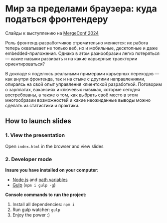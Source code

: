 # Мир за пределами браузера: куда податься фронтендеру

Слайды к выступлению на [MergeConf 2024](https://skolkovo2024.mergeconf.ru/speakers/development/frontend/smirnov)

Роль фронтенд-разработчиков стремительно меняется: их работа теперь охватывает не только веб, но и мобильные, десктопные и даже embedded-приложения. Однако в этом разнообразии легко потеряться — какие навыки развивать и на какие карьерные траектории ориентироваться?

В докладе я поделюсь реальными примерами карьерных переходов — как внутри фронтенда, так и на стыке с другими направлениями, опираясь на свой опыт управления клиентской разработкой. Поговорим о зарплатах, вакансиях и ключевых навыках, которые сегодня востребованы, а также о том, как выбрать своё место в этом многообразии возможностей и какие неожиданные выводы можно сделать из статистики и практики.

## How to launch slides
### 1. View the presentation
Open `index.html` in the browser and view slides

### 2. Developer mode

__Insure you have installed on your computer:__

* [Node.js](https://nodejs.org/en/download/) and [path variables](http://stackoverflow.com/questions/8278143/node-js-how-to-run-node-command-from-any-path)
* [Gulp](http://gulpjs.com/) (`npm i gulp -g`)

__Console commands to run the project:__

1. Install all dependenсies: `npm i`
2. Run gulp watcher: `gulp`
3. Enjoy the power :)
